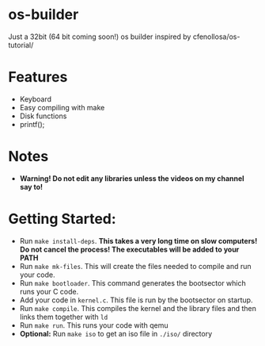 # os-builder
Just a 32bit (64 bit coming soon!) os builder inspired by cfenollosa/os-tutorial/

# Features
 - Keyboard
 - Easy compiling with make
 - Disk functions
 - printf();

# Notes
 - **Warning! Do not edit any libraries unless the videos on my channel say to!**

# Getting Started:
 - Run ```make install-deps```. **This takes a very long time on slow computers! Do not cancel the process! The executables will be added to your PATH**
 - Run ```make mk-files```. This will create the files needed to compile and run your code.
 - Run ```make bootloader```. This command generates the bootsector which runs your C code.
 - Add your code in ```kernel.c```. This file is run by the bootsector on startup.
 - Run ```make compile```. This compiles the kernel and the library files and then links them together with ```ld```
 - Run ```make run```. This runs your code with qemu
 - **Optional:** Run ```make iso``` to get an iso file in ```./iso/``` directory
